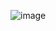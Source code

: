 ![image](https://github.com/Madhunicka/JAVA_2D_Game/assets/77634975/921ff12a-0e26-4593-bf36-2054c3378047)

